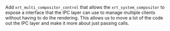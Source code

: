 Add `xrt_multi_compositor_control` that allows the `xrt_system_compositor` to
expose a interface that the IPC layer can use to manage multiple clients
without having to do the rendering. This allows us to move a lot of the code
out the IPC layer and make it more about just passing calls.
